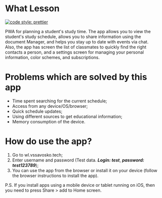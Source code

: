 # What Lesson
[![code style: prettier](https://img.shields.io/badge/code_style-prettier-ff69b4.svg?style=flat-square)](https://github.com/prettier/prettier)

PWA for planning a student's study time. The app allows you to view the student's study schedule, allows you to share information using the document Manager, and helps you stay up to date with events via chat. Also, the app has screen the list of classmates to quickly find the right contacts a person, and a settings screen for managing your personal information, color schemes, and subscriptions.

# Problems which are solved by this app
* Time spent searching for the current schedule;
* Access from any device/OS/browser;
* Quick schedule updates;
* Using different sources to get educational information;
* Memory consumption of the device.

# How do use the app?
1. Go to wl.vssavosko.tech;
2. Enter username and password (Test data. ***Login: test***, ***password: test123789***);
3. You can use the app from the browser or install it on your device (follow the browser instructions to install the app).

P.S. If you install apps using a mobile device or tablet running on iOS, then you need to press Share > add to Home screen.
